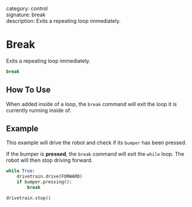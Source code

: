 category: control  
signature: break  
description: Exits a repeating loop immediately.

# Break

Exits a repeating loop immediately.

```python
break
```

## How To Use

When added inside of a loop, the `break` command will exit the loop it is currently running inside of. 

## Example

This example will drive the robot and check if its `bumper` has been pressed.

If the bumper is **pressed**, the `break` command will exit the `while` loop. The robot will then stop driving forward.

```python
while True:
    drivetrain.drive(FORWARD)
    if bumper.pressing():
        break

drivetrain.stop()
```
<advanced>
</advanced>

